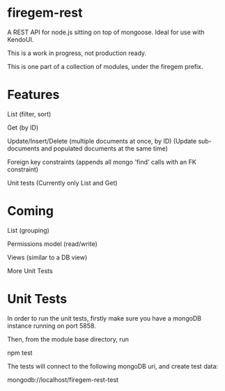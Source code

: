 firegem-rest
============

A REST API for node.js sitting on top of mongoose. Ideal for use with KendoUI.

This is a work in progress, not production ready.

This is one part of a collection of modules, under the firegem prefix.

Features
========

List 
	(filter, sort)

Get 
	(by ID)

Update/Insert/Delete 
	(multiple documents at once, by ID)
	(Update sub-documents and populated documents at the same time)

Foreign key constraints 
	(appends all mongo 'find' calls with an FK constraint)

Unit tests
	(Currently only List and Get)

Coming
======

List 
	(grouping)

Permissions model 
	(read/write)

Views
	(similar to a DB view)

More Unit Tests

Unit Tests
==========

In order to run the unit tests, firstly make sure you have a mongoDB instance running on port 5858.

Then, from the module base directory, run 

npm test

The tests will connect to the following mongoDB uri, and create test data:

mongodb://localhost/firegem-rest-test